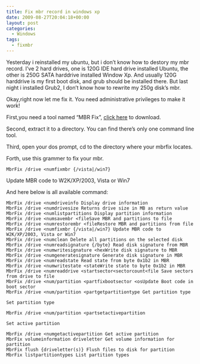 ```yaml
---
title: Fix mbr record in windows xp
date: 2009-08-27T20:04:18+00:00
layout: post
categories:
  - Windows
tags:
  - fixmbr
---
```

Yesterday i reinstalled my ubuntu, but i don’t know how to destory my mbr record. I’ve 2 hard drives, one is 120G IDE hard drive installed Ubuntu, the other is 250G SATA harddrive installed Window Xp. And usually 120G harddrive is my first boot disk, and grub should be installed there. But last night i installed Grub2, I don’t know how to rewrite my 250g disk’s mbr.

Okay,right now let me fix it. You need administrative privileges to make it work!

First,you need a tool named “MBR Fix”, [click here](http://rapidshare.com/files/272003046/mbrfix.zip.html) to download.

Second, extract it to a directory. You can find there’s only one command line tool.

Third, open your dos prompt, cd to the directory where your mbrfix locates.
<!--more-->
Forth, use this grammer to fix your mbr.
```
MbrFix /drive <numfixmbr {/vista|/win7}
```
Update MBR code to W2K/XP/2003, Vista or Win7

And here below is all available command:
```
MbrFix /drive <numdriveinfo Display drive information
MbrFix /drive <numdrivesize Returns drive size in MB as return value
MbrFix /drive <numlistpartitions Display partition information
MbrFix /drive <numsavembr <fileSave MBR and partitions to file
MbrFix /drive <numrestorembr <fileRestore MBR and partitions from file
MbrFix /drive <numfixmbr {/vista|/win7} Update MBR code to W2K/XP/2003, Vista or Win7
MbrFix /drive <numclean Delete all partitions on the selected disk
MbrFix /drive <numreadsignature {/byte} Read disk signature from MBR
MbrFix /drive <numwritesignature <hexWrite disk signature to MBR
MbrFix /drive <numgeneratesignature Generate disk signature in MBR
MbrFix /drive <numreadstate Read state from byte 0x1b2 in MBR
MbrFix /drive <numwritestate <stateWrite state to byte 0x1b2 in MBR
MbrFix /drive <numreaddrive <startsector<sectorcount<file Save sectors from drive to file
MbrFix /drive <num/partition <partfixbootsector <osUpdate Boot code in boot sector
MbrFix /drive <num/partition <partgetpartitiontype Get partition type

Set partition type

MbrFix /drive <num/partition <partsetactivepartition

Set active partition

MbrFix /drive <numgetactivepartition Get active partition
MbrFix volumeinformation driveletter Get volume information for partition
MbrFix flush {driveletter(s)} Flush files to disk for partition
MbrFix listpartitiontypes List partition types
```
